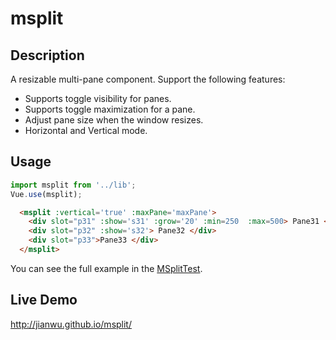 # msplit

## Description

A   resizable multi-pane component. Support the following features:

* Supports toggle visibility for panes.
* Supports toggle maximization for a pane.
* Adjust pane size when the window resizes.
* Horizontal and Vertical mode.

## Usage

```javascript
import msplit from '../lib';
Vue.use(msplit);
```

```html
  <msplit :vertical='true' :maxPane='maxPane'>
    <div slot="p31" :show='s31' :grow='20' :min=250  :max=500> Pane31 </div>
    <div slot="p32" :show='s32'> Pane32 </div>
    <div slot="p33">Pane33 </div>
  </msplit>
```

You can see the full example in the [MSplitTest](https://github.com/jianwu/msplit/blob/master/src/components/MSplitTest.vue).

## Live Demo

http://jianwu.github.io/msplit/
